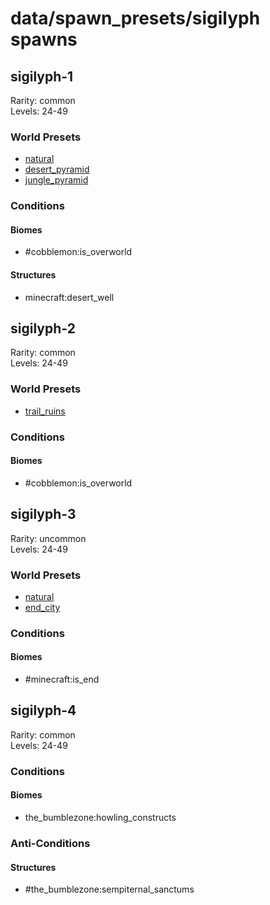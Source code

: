 # data/spawn_presets/sigilyph spawns  
  
## sigilyph-1  
Rarity: common  
Levels: 24-49  
  
### World Presets  
* [natural](/data/world_presets/natural.md)  
* [desert_pyramid](/data/world_presets/desert_pyramid.md)  
* [jungle_pyramid](/data/world_presets/jungle_pyramid.md)  
  
### Conditions  
  
#### Biomes  
  * #cobblemon:is_overworld
  
  
#### Structures  
  * minecraft:desert_well
  
  
## sigilyph-2  
Rarity: common  
Levels: 24-49  
  
### World Presets  
* [trail_ruins](/data/world_presets/trail_ruins.md)  
  
### Conditions  
  
#### Biomes  
  * #cobblemon:is_overworld
  
  
## sigilyph-3  
Rarity: uncommon  
Levels: 24-49  
  
### World Presets  
* [natural](/data/world_presets/natural.md)  
* [end_city](/data/world_presets/end_city.md)  
  
### Conditions  
  
#### Biomes  
  * #minecraft:is_end
  
  
## sigilyph-4  
Rarity: common  
Levels: 24-49  
  
### Conditions  
  
#### Biomes  
  * the_bumblezone:howling_constructs
  
  
### Anti-Conditions  
  
#### Structures  
  * #the_bumblezone:sempiternal_sanctums
  
